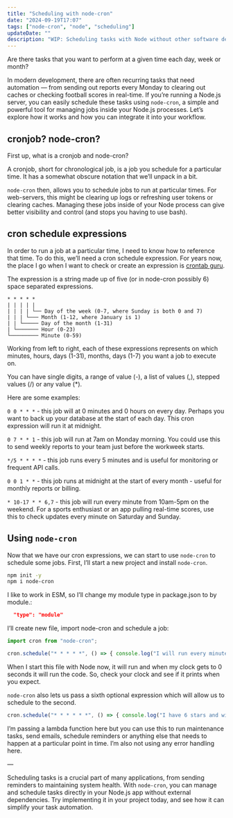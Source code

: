```yaml
---
title: "Scheduling with node-cron"
date: "2024-09-19T17:07"
tags: ["node-cron", "node", "scheduling"]
updateDate: ""
description: "WIP: Scheduling tasks with Node without other software dependencies."
---
```


Are there tasks that you want to perform at a given time each day, week or month?

In modern development, there are often recurring tasks that need automation — from sending out reports every Monday to clearing out caches or checking football scores in real-time. If you’re running a Node.js server, you can easily schedule these tasks using `node-cron`, a simple and powerful tool for managing jobs inside your Node.js processes. Let’s explore how it works and how you can integrate it into your workflow.

## cronjob? node-cron?

First up, what is a cronjob and node-cron?

A cronjob, short for chronological job, is a job you schedule for a particular time. It has a somewhat obscure notation that we’ll unpack in a bit.

`node-cron` then, allows you to schedule jobs to run at particular times. For web-servers, this might be clearing up logs or refreshing user tokens or clearing caches. Managing these jobs inside of your Node process can give better visibility and control (and stops you having to use bash).

## cron schedule expressions

In order to run a job at a particular time, I need to know how to reference that time. To do this, we’ll need a cron schedule expression. For years now, the place I go when I want to check or create an expression is [crontab guru](https://crontab.guru/).

The expression is a string made up of five (or in node-cron possibly 6) space separated expressions.

```
* * * * *
| | | | |
| | | | └── Day of the week (0-7, where Sunday is both 0 and 7)
| | | └─── Month (1-12, where January is 1)
| | └───── Day of the month (1-31)
| └─────── Hour (0-23)
└───────── Minute (0-59)
```

Working from left to right, each of these expressions represents on which minutes, hours, days (1-31), months, days (1-7) you want a job to execute on.

You can have single digits, a range of value (-), a list of values (,), stepped values (/) or any value (\*).

Here are some examples:

`0 0 * * *` - this job will at 0 minutes and 0 hours on every day. Perhaps you want to back up your database at the start of each day. This cron expression will run it at midnight.

`0 7 * * 1` - this job will run at 7am on Monday morning. You could use this to send weekly reports to your team just before the workweek starts.

`*/5 * * * *` - this job runs every 5 minutes and is useful for monitoring or frequent API calls.

`0 0 1 * *` - this job runs at midnight at the start of every month - useful for monthly reports or billing.

`* 10-17 * * 6,7` - this job will run every minute from 10am-5pm on the weekend. For a sports enthusiast or an app pulling real-time scores, use this to check updates every minute on Saturday and Sunday.

## Using `node-cron`

Now that we have our cron expressions, we can start to use `node-cron` to schedule some jobs. First, I’ll start a new project and install `node-cron`.

```bash
npm init -y
npm i node-cron
```

I like to work in ESM, so I’ll change my module type in package.json to by module.:

```json
  "type": "module"
```

I’ll create new file, import node-cron and schedule a job:

```js 
import cron from "node-cron";

cron.schedule("* * * * *", () => { console.log("I will run every minute.") })
```

When I start this file with Node now, it will run and when my clock gets to 0 seconds it will run the code. So, check your clock and see if it prints when you expect.

`node-cron` also lets us pass a sixth optional expression which will allow us to schedule to the second.

```js
cron.schedule("* * * * * *", () => { console.log("I have 6 stars and will run every second") })
```

I’m passing a lambda function here but you can use this to run maintenance tasks, send emails, schedule reminders or anything else that needs to happen at a particular point in time. I’m also not using any error handling here.

—
 
Scheduling tasks is a crucial part of many applications, from sending reminders to maintaining system health. With `node-cron`, you can manage and schedule tasks directly in your Node.js app without external dependencies. Try implementing it in your project today, and see how it can simplify your task automation.

